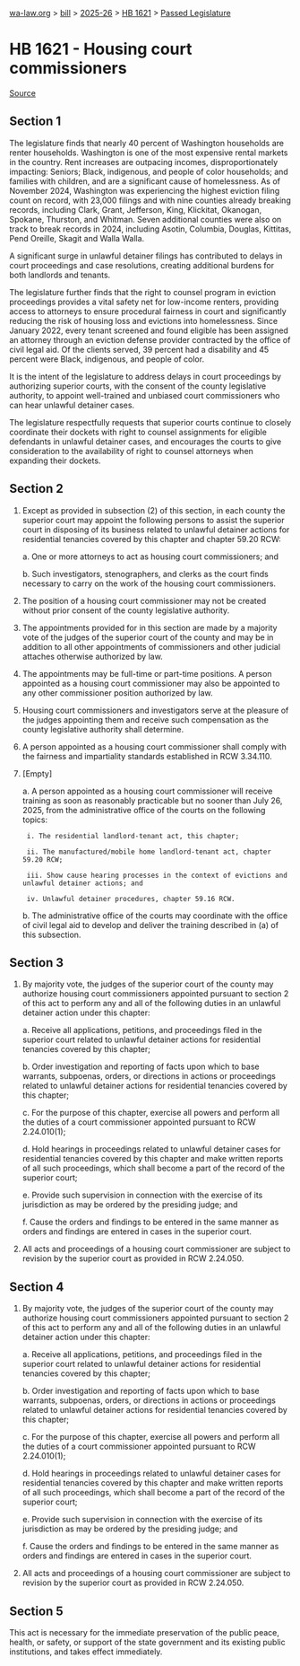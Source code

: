 [wa-law.org](/) > [bill](/bill/) > [2025-26](/bill/2025-26/) > [HB 1621](/bill/2025-26/hb/1621/) > [Passed Legislature](/bill/2025-26/hb/1621/S.PL/)

# HB 1621 - Housing court commissioners

[Source](http://lawfilesext.leg.wa.gov/biennium/2025-26/Pdf/Bills/House%20Passed%20Legislature/1621-S.PL.pdf)

## Section 1
The legislature finds that nearly 40 percent of Washington households are renter households. Washington is one of the most expensive rental markets in the country. Rent increases are outpacing incomes, disproportionately impacting: Seniors; Black, indigenous, and people of color households; and families with children, and are a significant cause of homelessness. As of November 2024, Washington was experiencing the highest eviction filing count on record, with 23,000 filings and with nine counties already breaking records, including Clark, Grant, Jefferson, King, Klickitat, Okanogan, Spokane, Thurston, and Whitman. Seven additional counties were also on track to break records in 2024, including Asotin, Columbia, Douglas, Kittitas, Pend Oreille, Skagit and Walla Walla.

A significant surge in unlawful detainer filings has contributed to delays in court proceedings and case resolutions, creating additional burdens for both landlords and tenants.

The legislature further finds that the right to counsel program in eviction proceedings provides a vital safety net for low-income renters, providing access to attorneys to ensure procedural fairness in court and significantly reducing the risk of housing loss and evictions into homelessness. Since January 2022, every tenant screened and found eligible has been assigned an attorney through an eviction defense provider contracted by the office of civil legal aid. Of the clients served, 39 percent had a disability and 45 percent were Black, indigenous, and people of color.

It is the intent of the legislature to address delays in court proceedings by authorizing superior courts, with the consent of the county legislative authority, to appoint well-trained and unbiased court commissioners who can hear unlawful detainer cases.

The legislature respectfully requests that superior courts continue to closely coordinate their dockets with right to counsel assignments for eligible defendants in unlawful detainer cases, and encourages the courts to give consideration to the availability of right to counsel attorneys when expanding their dockets.

## Section 2
1. Except as provided in subsection (2) of this section, in each county the superior court may appoint the following persons to assist the superior court in disposing of its business related to unlawful detainer actions for residential tenancies covered by this chapter and chapter 59.20 RCW:

    a. One or more attorneys to act as housing court commissioners; and

    b. Such investigators, stenographers, and clerks as the court finds necessary to carry on the work of the housing court commissioners.

2. The position of a housing court commissioner may not be created without prior consent of the county legislative authority.

3. The appointments provided for in this section are made by a majority vote of the judges of the superior court of the county and may be in addition to all other appointments of commissioners and other judicial attaches otherwise authorized by law.

4. The appointments may be full-time or part-time positions. A person appointed as a housing court commissioner may also be appointed to any other commissioner position authorized by law.

5. Housing court commissioners and investigators serve at the pleasure of the judges appointing them and receive such compensation as the county legislative authority shall determine.

6. A person appointed as a housing court commissioner shall comply with the fairness and impartiality standards established in RCW 3.34.110.

7. [Empty]

    a. A person appointed as a housing court commissioner will receive training as soon as reasonably practicable but no sooner than July 26, 2025, from the administrative office of the courts on the following topics:

        i. The residential landlord-tenant act, this chapter;

        ii. The manufactured/mobile home landlord-tenant act, chapter 59.20 RCW;

        iii. Show cause hearing processes in the context of evictions and unlawful detainer actions; and

        iv. Unlawful detainer procedures, chapter 59.16 RCW.

    b. The administrative office of the courts may coordinate with the office of civil legal aid to develop and deliver the training described in (a) of this subsection.

## Section 3
1. By majority vote, the judges of the superior court of the county may authorize housing court commissioners appointed pursuant to section 2 of this act to perform any and all of the following duties in an unlawful detainer action under this chapter:

    a. Receive all applications, petitions, and proceedings filed in the superior court related to unlawful detainer actions for residential tenancies covered by this chapter;

    b. Order investigation and reporting of facts upon which to base warrants, subpoenas, orders, or directions in actions or proceedings related to unlawful detainer actions for residential tenancies covered by this chapter;

    c. For the purpose of this chapter, exercise all powers and perform all the duties of a court commissioner appointed pursuant to RCW 2.24.010(1);

    d. Hold hearings in proceedings related to unlawful detainer cases for residential tenancies covered by this chapter and make written reports of all such proceedings, which shall become a part of the record of the superior court;

    e. Provide such supervision in connection with the exercise of its jurisdiction as may be ordered by the presiding judge; and

    f. Cause the orders and findings to be entered in the same manner as orders and findings are entered in cases in the superior court.

2. All acts and proceedings of a housing court commissioner are subject to revision by the superior court as provided in RCW 2.24.050.

## Section 4
1. By majority vote, the judges of the superior court of the county may authorize housing court commissioners appointed pursuant to section 2 of this act to perform any and all of the following duties in an unlawful detainer action under this chapter:

    a. Receive all applications, petitions, and proceedings filed in the superior court related to unlawful detainer actions for residential tenancies covered by this chapter;

    b. Order investigation and reporting of facts upon which to base warrants, subpoenas, orders, or directions in actions or proceedings related to unlawful detainer actions for residential tenancies covered by this chapter;

    c. For the purpose of this chapter, exercise all powers and perform all the duties of a court commissioner appointed pursuant to RCW 2.24.010(1);

    d. Hold hearings in proceedings related to unlawful detainer cases for residential tenancies covered by this chapter and make written reports of all such proceedings, which shall become a part of the record of the superior court;

    e. Provide such supervision in connection with the exercise of its jurisdiction as may be ordered by the presiding judge; and

    f. Cause the orders and findings to be entered in the same manner as orders and findings are entered in cases in the superior court.

2. All acts and proceedings of a housing court commissioner are subject to revision by the superior court as provided in RCW 2.24.050.

## Section 5
This act is necessary for the immediate preservation of the public peace, health, or safety, or support of the state government and its existing public institutions, and takes effect immediately.
